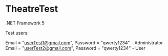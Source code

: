 # TheatreTest
.NET Framework 5

Test users:

Email = "userTest1@gmail.com", Password = "qwerty1234" - Administrator
Email = "userTest2@gmail.com", Password = "qwerty1234" - User

